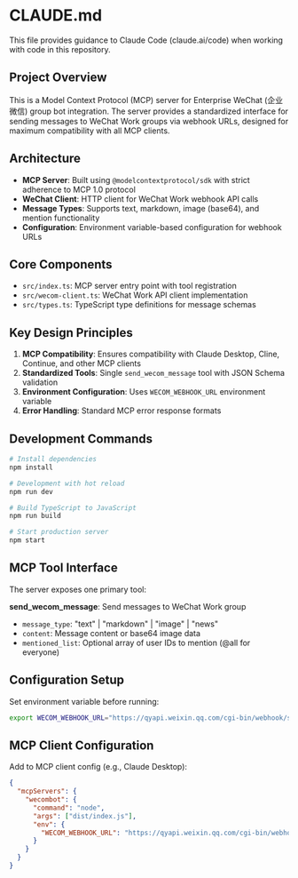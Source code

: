 # CLAUDE.md

This file provides guidance to Claude Code (claude.ai/code) when working with code in this repository.

## Project Overview

This is a Model Context Protocol (MCP) server for Enterprise WeChat (企业微信) group bot integration. The server provides a standardized interface for sending messages to WeChat Work groups via webhook URLs, designed for maximum compatibility with all MCP clients.

## Architecture

- **MCP Server**: Built using `@modelcontextprotocol/sdk` with strict adherence to MCP 1.0 protocol
- **WeChat Client**: HTTP client for WeChat Work webhook API calls
- **Message Types**: Supports text, markdown, image (base64), and mention functionality
- **Configuration**: Environment variable-based configuration for webhook URLs

## Core Components

- `src/index.ts`: MCP server entry point with tool registration
- `src/wecom-client.ts`: WeChat Work API client implementation  
- `src/types.ts`: TypeScript type definitions for message schemas

## Key Design Principles

1. **MCP Compatibility**: Ensures compatibility with Claude Desktop, Cline, Continue, and other MCP clients
2. **Standardized Tools**: Single `send_wecom_message` tool with JSON Schema validation
3. **Environment Configuration**: Uses `WECOM_WEBHOOK_URL` environment variable
4. **Error Handling**: Standard MCP error response formats

## Development Commands

```bash
# Install dependencies
npm install

# Development with hot reload
npm run dev

# Build TypeScript to JavaScript
npm run build

# Start production server
npm start
```

## MCP Tool Interface

The server exposes one primary tool:

**send_wecom_message**: Send messages to WeChat Work group
- `message_type`: "text" | "markdown" | "image" | "news"
- `content`: Message content or base64 image data
- `mentioned_list`: Optional array of user IDs to mention (@all for everyone)

## Configuration Setup

Set environment variable before running:
```bash
export WECOM_WEBHOOK_URL="https://qyapi.weixin.qq.com/cgi-bin/webhook/send?key=YOUR_KEY"
```

## MCP Client Configuration

Add to MCP client config (e.g., Claude Desktop):
```json
{
  "mcpServers": {
    "wecombot": {
      "command": "node",
      "args": ["dist/index.js"],
      "env": {
        "WECOM_WEBHOOK_URL": "https://qyapi.weixin.qq.com/cgi-bin/webhook/send?key=YOUR_KEY"
      }
    }
  }
}
```